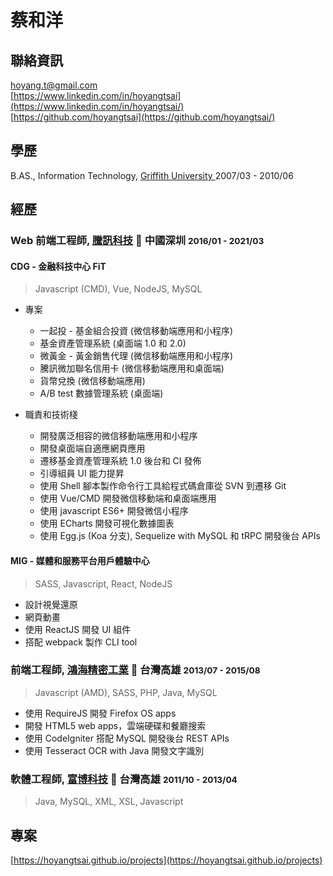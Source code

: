 # 蔡和洋

## 聯絡資訊

<i class="fas fa-envelope-square fa-lg"></i> [hoyang.t@gmail.com](mailto:hoyang.t@gmail.com)<br/>
<i class="fab fa-linkedin fa-lg"></i> [https://www.linkedin.com/in/hoyangtsai](https://www.linkedin.com/in/hoyangtsai/)<br/>
<i class="fab fa-github-square fa-lg"></i> [https://github.com/hoyangtsai](https://github.com/hoyangtsai/)<br/>

## 學歷

<i class="fas fa-graduation-cap fa-log"></i> B.AS., Information Technology, <a href="http://www.griffith.edu.au/" target="_blank">Griffith University </a> <time class="term">2007/03 - 2010/06</time>

## 經歷

### Web 前端工程師, <a href="https://www.tencent.com/" target="_blank">騰訊科技</a> 📍 中國深圳 <small><time class="term">2016/01 - 2021/03</time></small>

#### CDG - 金融科技中心 FiT

> Javascript (CMD), Vue, NodeJS, MySQL

- 專案

  - 一起投 - 基金組合投資 (微信移動端應用和小程序)
  - 基金資產管理系統 (桌面端 1.0 和 2.0)
  - 微黃金 - 黃金銷售代理 (微信移動端應用和小程序)
  - 騰訊微加聯名信用卡 (微信移動端應用和桌面端)
  - 貨幣兌換 (微信移動端應用)
  - A/B test 數據管理系統 (桌面端)

- 職責和技術棧

  - 開發廣泛相容的微信移動端應用和小程序
  - 開發桌面端自適應網頁應用
  - 遷移基金資產管理系統 1.0 後台和 CI 發佈
  - 引導組員 UI 能力提昇
  - 使用 Shell 腳本製作命令行工具給程式碼倉庫從 SVN 到遷移 Git
  - 使用 Vue/CMD 開發微信移動端和桌面端應用
  - 使用 javascript ES6+ 開發微信小程序
  - 使用 ECharts 開發可視化數據圖表
  - 使用 Egg.js (Koa 分支), Sequelize with MySQL 和 tRPC 開發後台 APIs

#### MIG - 媒體和服務平台用戶體驗中心

> SASS, Javascript, React, NodeJS

- 設計視覺還原
- 網頁動畫
- 使用 ReactJS 開發 UI 組件
- 搭配 webpack 製作 CLI tool

### 前端工程師, <a href="https://www.foxconn.com/" target="_blank">鴻海精密工業</a> 📍 台灣高雄 <small><time class="term">2013/07 - 2015/08</time></small>

> Javascript (AMD), SASS, PHP, Java, MySQL

- 使用 RequireJS 開發 Firefox OS apps
- 開發 HTML5 web apps，雲端硬碟和餐廳搜索
- 使用 CodeIgniter 搭配 MySQL 開發後台 REST APIs
- 使用 Tesseract OCR with Java 開發文字識別

### 軟體工程師, <a href="http://www.hismax.com.tw/" target="_blank">富博科技</a> 📍 台灣高雄 <small><time class="term">2011/10 - 2013/04</time></small>

> Java, MySQL, XML, XSL, Javascript

## 專案

[https://hoyangtsai.github.io/projects](https://hoyangtsai.github.io/projects)

